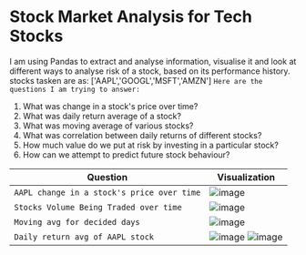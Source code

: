 # Stock Market Analysis for Tech Stocks
I am using Pandas to extract and analyse information, visualise it and look at different ways to analyse risk of a stock, based on its performance history.
stocks tasken are as: ['AAPL','GOOGL','MSFT','AMZN']
`Here are the questions I am trying to answer:`
1. What was change in a stock's price over time?
2. What was daily return average of a stock?
3. What was moving average of various stocks?
4. What was correlation between daily returns of different stocks?
5. How much value do we put at risk by investing in a particular stock?
6. How can we attempt to predict future stock behaviour?

Question | Visualization
-----|------
`AAPL change in a stock's price over time` | ![image](https://user-images.githubusercontent.com/26667491/128809809-2430fcd0-a0cc-46a4-896b-dbe5281ce098.png)
`Stocks Volume Being Traded over time` | ![image](https://user-images.githubusercontent.com/26667491/128809868-41e63922-2781-439e-8cb7-869c90a1d3be.png)
`Moving avg for decided days` | ![image](https://user-images.githubusercontent.com/26667491/128809974-0a3c7f77-e092-4cdc-89a3-f1a79a3b3480.png)
`Daily return avg of AAPL stock` | ![image](https://user-images.githubusercontent.com/26667491/128810064-0993fb39-79f9-4f0f-910b-8ebf08ccd7b6.png) ![image](https://user-images.githubusercontent.com/26667491/128810085-dbbafaf6-bf2b-4bc0-bc1c-7bcd82b7f804.png)


